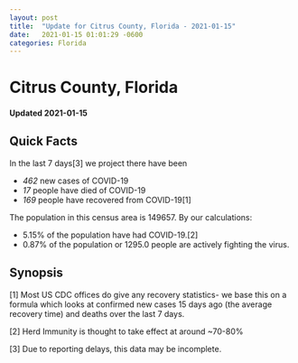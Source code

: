 ```yaml
---
layout: post
title:  "Update for Citrus County, Florida - 2021-01-15"
date:   2021-01-15 01:01:29 -0600
categories: Florida
---
```


# Citrus County, Florida
#### Updated 2021-01-15

## Quick Facts

In the last 7 days[3] we project there have been
- *462* new cases of COVID-19
- *17* people have died of COVID-19
- *169* people have recovered from COVID-19[1]

The population in this census area is 149657. By our calculations:
- 5.15% of the population have had COVID-19.[2]
- 0.87% of the population or 1295.0 people are actively fighting the virus.

## Synopsis




[1] Most US CDC offices do give any recovery statistics- we base this on a formula which looks at confirmed new cases
15 days ago (the average recovery time) and deaths over the last 7 days.

[2] Herd Immunity is thought to take effect at around ~70-80%

[3] Due to reporting delays, this data may be incomplete.
 
    